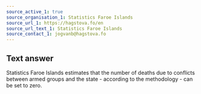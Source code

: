 ```yaml
---
source_active_1: true
source_organisation_1: Statistics Faroe Islands
source_url_1: https://hagstova.fo/en
source_url_text_1: Statistics Faroe Islands
source_contact_1: jogvanb@hagstova.fo
---
```

## Text answer  
Statistics Faroe Islands estimates that the number of deaths due to conflicts between armed groups and the state - according to the methodology - can be set to zero.
